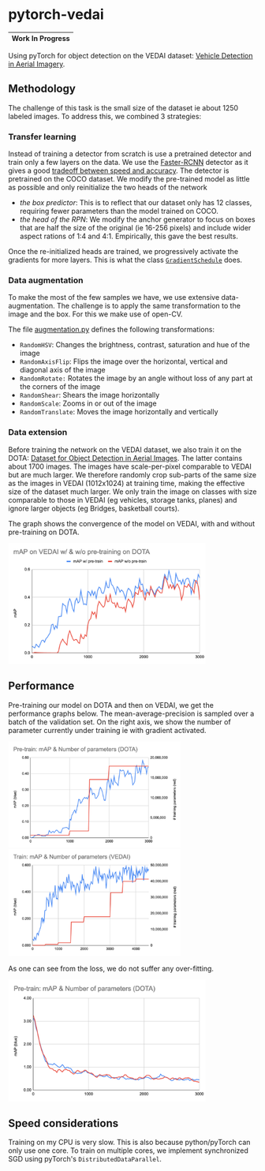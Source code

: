# pytorch-vedai

| **Work In Progress** |
| --- |


Using pyTorch for object detection on the VEDAI dataset: [Vehicle Detection in Aerial Imagery](https://downloads.greyc.fr/vedai/).


## Methodology
The challenge of this task is the small size of the dataset ie about 1250 labeled images.
To address this, we combined 3 strategies:

### Transfer learning
Instead of training a detector from scratch is use a pretrained detector and train only a few layers on the data.
We use the [Faster-RCNN](https://arxiv.org/abs/1506.01497) detector as it gives a good [tradeoff between speed and accuracy](https://arxiv.org/abs/1611.10012).
The detector is pretrained on the COCO dataset.
We modify the pre-trained model as little as possible and only reinitialize the two heads of the network
 * *the box predictor*: This is to reflect that our dataset only has 12 classes, requiring fewer parameters than the model trained on COCO.
 * *the head of the RPN*: We modify the anchor generator to focus on boxes that are half the size of the original (ie 16-256 pixels) and include wider aspect rations of 1:4 and 4:1. Empirically, this gave the best results.


Once the re-initialized heads are trained, we progressively activate the gradients for more layers. This is what the class [`GradientSchedule`](src/gradient_schedule.py) does.

### Data augmentation
To make the most of the few samples we have, we use extensive data-augmentation. The challenge is to apply the same transformation to the image and the box. For this we make use of open-CV.

The file [augmentation.py](src/data_manip/augmentation.py) defines the following transformations:
 
 * `RandomHSV`: Changes the brightness, contrast, saturation and hue of the image
 * `RandomAxisFlip`: Flips the image over the horizontal, vertical and diagonal axis of the image
 * `RandomRotate:` Rotates the image by an angle without loss of any part at the corners of the image
 * `RandomShear`: Shears the image horizontally
 * `RandomScale`: Zooms in or out of the image
 * `RandomTranslate`: Moves the image horizontally and vertically

### Data extension
Before training the network on the VEDAI dataset, we also train it on the DOTA: [Dataset for Object Detection in Aerial Images](https://captain-whu.github.io/DOTA/dataset.html). 
The latter contains about 1700 images. The images have scale-per-pixel comparable to VEDAI but are much larger. We therefore randomly crop sub-parts of the same size as the images in VEDAI (1012x1024) at training time, making the effective size of the dataset much larger. 
We only train the image on classes with size comparable to those in VEDAI (eg vehicles, storage tanks, planes) and ignore larger objects (eg Bridges, basketball courts).

The graph shows the convergence of the model on VEDAI, with and without pre-training on DOTA.

<img src="media/effect_pretrain.png" alt="loss_pretrain" width="400">


## Performance

Pre-training our model on DOTA and then on VEDAI, we get the performance graphs below.
The mean-average-precision is sampled over a batch of the validation set.
On the right axis, we show the number of parameter currently under training ie with gradient activated.

<img src="media/mAP_pretrain.png" alt="mAP_pretrain" width="350">
<img src="media/mAP_train.png" alt="mAP_train" width="350">

As one can see from the loss, we do not suffer any over-fitting.

<img src="media/loss_pretrain.png" alt="loss_pretrain" width="400">


## Speed considerations
Training on my CPU is very slow. This is also because python/pyTorch can only use one core.
To train on multiple cores, we implement synchronized SGD using pyTorch's `DistributedDataParallel`.

